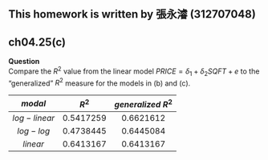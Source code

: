 
## This homework is written by 張永濬 (312707048)

## ch04.25(c)

**Question** \
Compare the $R^2$ value from the linear model $PRICE = δ_1 + δ_2SQFT + e$ to the “generalized” $R^2$ measure for the models in (b) and (c).

|   $modal$    |    $R^2$    | $generalized\ R^2$ |
|:------------:|:-----------:|:------------------:|
| $log-linear$ | $0.5417259$ |    $0.6621612$     |
|  $log-log$   | $0.4738445$ |    $0.6445084$     |
|   $linear$   | $0.6413167$ |    $0.6413167$     |
